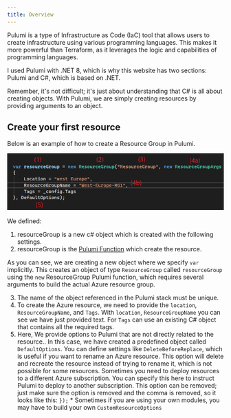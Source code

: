 ```yaml
---
title: Overview
---
```


Pulumi is a type of Infrastructure as Code (IaC) tool that allows users to create infrastructure using various programming languages. This makes it more powerful than Terraform, as it leverages the logic and capabilities of programming languages.

I used Pulumi with .NET 8, which is why this website has two sections: Pulumi and C#, which is based on .NET.

Remember, it's not difficult; it's just about understanding that C# is all about creating objects. With Pulumi, we are simply creating resources by providing arguments to an object.

## Create your first resource

Below is an example of how to create a Resource Group in Pulumi.

![Create Resource Group](createrg.png)


We defined:

1. resourceGroup is a new c# object which is created with the following settings. 
2. resourceGroup is the [Pulumi Function](https://www.pulumi.com/registry/packages/azure-native/api-docs/resources/resourcegroup/) which create the resource. 

As you can see, we are creating a new object where we specify `var` implicitly. This creates an object of type `ResourceGroup` called `resourceGroup` using the `new` ResourceGroup Pulumi function, which requires several arguments to build the actual Azure resource group.

3. The name of the object referenced in the Pulumi stack must be unique.
4. To create the Azure resource, we need to provide the `location`, `ResourceGroupName`, and `Tags`. With `location`, `ResourceGroupName` you can see we have just provided text. For `Tags` can use an existing C# object that contains all the required tags.
5. Here, We provide options to Pulumi that are not directly related to the resource.. In this case, we have created a predefined object called `DefaultOptions`. You can define settings like `DeleteBeforeReplace`, which is useful if you want to rename an Azure resource. This option will delete and recreate the resource instead of trying to rename it, which is not possible for some resources. Sometimes you need to deploy resources to a different Azure subscription. You can specify this here to instruct Pulumi to deploy to another subscription. This option can be removed; just make sure the option is removed and the comma is removed, so it looks like this: `});` * Sometimes if you are using your own modules, you may have to build your own `CustomResourceOptions`
